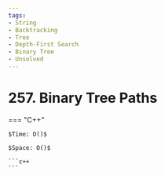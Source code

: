 ```yaml
---
tags:
- String
- Backtracking
- Tree
- Depth-First Search
- Binary Tree
- Unsolved
---
```



# 257. Binary Tree Paths

=== "C++"

    $Time: O()$

    $Space: O()$

    ```c++
    ```